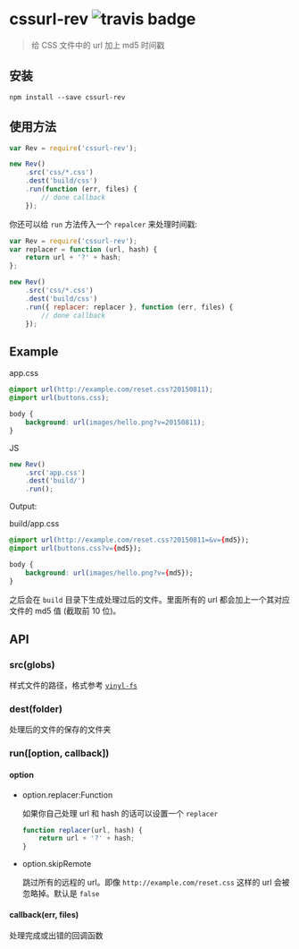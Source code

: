 # cssurl-rev ![travis badge](https://travis-ci.org/yuezk/cssurl-rev.svg?branch=master)

> 给 CSS 文件中的 url 加上 md5 时间戳

## 安装

```shell
npm install --save cssurl-rev
```

## 使用方法

```javascript
var Rev = require('cssurl-rev');

new Rev()
    .src('css/*.css')
    .dest('build/css')
    .run(function (err, files) {
        // done callback
    });
```

你还可以给 `run` 方法传入一个 `repalcer` 来处理时间戳:

```javascript
var Rev = require('cssurl-rev');
var replacer = function (url, hash) {
    return url + '?' + hash;
};

new Rev()
    .src('css/*.css')
    .dest('build/css')
    .run({ replacer: replacer }, function (err, files) {
        // done callback
    });
```

## Example

app.css

```css
@import url(http://example.com/reset.css?20150811);
@import url(buttons.css);

body {
    background: url(images/hello.png?v=20150811);
}
```

JS

```javascript
new Rev()
    .src('app.css')
    .dest('build/')
    .run();
```

Output:

build/app.css

```css
@import url(http://example.com/reset.css?20150811=&v={md5});
@import url(buttons.css?v={md5});

body {
    background: url(images/hello.png?v={md5});
}
```


之后会在 `build` 目录下生成处理过后的文件。里面所有的 url 都会加上一个其对应文件的 md5 值 (截取前 10 位)。

## API

### src(globs)

样式文件的路径，格式参考 [`vinyl-fs`](https://github.com/wearefractal/vinyl-fs#srcglobs-opt)

### dest(folder)

处理后的文件的保存的文件夹

### run([option, callback])

#### option

* option.replacer:Function

    如果你自己处理 url 和 hash 的话可以设置一个 `replacer`

    ```js
    function replacer(url, hash) {
        return url + '?' + hash;
    }
    ```

* option.skipRemote

    跳过所有的远程的 url。即像 `http://example.com/reset.css` 这样的 url 会被忽略掉。默认是 `false`

#### callback(err, files)

处理完成或出错的回调函数


